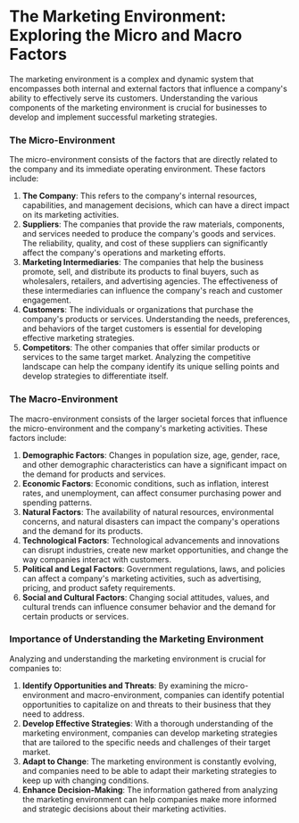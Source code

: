 # The Marketing Environment: Exploring the Micro and Macro Factors

The marketing environment is a complex and dynamic system that encompasses both internal and external factors that influence a company's ability to effectively serve its customers. Understanding the various components of the marketing environment is crucial for businesses to develop and implement successful marketing strategies.

### The Micro-Environment

The micro-environment consists of the factors that are directly related to the company and its immediate operating environment. These factors include:

1. **The Company**: This refers to the company's internal resources, capabilities, and management decisions, which can have a direct impact on its marketing activities.
2. **Suppliers**: The companies that provide the raw materials, components, and services needed to produce the company's goods and services. The reliability, quality, and cost of these suppliers can significantly affect the company's operations and marketing efforts.
3. **Marketing Intermediaries**: The companies that help the business promote, sell, and distribute its products to final buyers, such as wholesalers, retailers, and advertising agencies. The effectiveness of these intermediaries can influence the company's reach and customer engagement.
4. **Customers**: The individuals or organizations that purchase the company's products or services. Understanding the needs, preferences, and behaviors of the target customers is essential for developing effective marketing strategies.
5. **Competitors**: The other companies that offer similar products or services to the same target market. Analyzing the competitive landscape can help the company identify its unique selling points and develop strategies to differentiate itself.

### The Macro-Environment

The macro-environment consists of the larger societal forces that influence the micro-environment and the company's marketing activities. These factors include:

1. **Demographic Factors**: Changes in population size, age, gender, race, and other demographic characteristics can have a significant impact on the demand for products and services.
2. **Economic Factors**: Economic conditions, such as inflation, interest rates, and unemployment, can affect consumer purchasing power and spending patterns.
3. **Natural Factors**: The availability of natural resources, environmental concerns, and natural disasters can impact the company's operations and the demand for its products.
4. **Technological Factors**: Technological advancements and innovations can disrupt industries, create new market opportunities, and change the way companies interact with customers.
5. **Political and Legal Factors**: Government regulations, laws, and policies can affect a company's marketing activities, such as advertising, pricing, and product safety requirements.
6. **Social and Cultural Factors**: Changing social attitudes, values, and cultural trends can influence consumer behavior and the demand for certain products or services.

### Importance of Understanding the Marketing Environment

Analyzing and understanding the marketing environment is crucial for companies to:

1. **Identify Opportunities and Threats**: By examining the micro-environment and macro-environment, companies can identify potential opportunities to capitalize on and threats to their business that they need to address.
2. **Develop Effective Strategies**: With a thorough understanding of the marketing environment, companies can develop marketing strategies that are tailored to the specific needs and challenges of their target market.
3. **Adapt to Change**: The marketing environment is constantly evolving, and companies need to be able to adapt their marketing strategies to keep up with changing conditions.
4. **Enhance Decision-Making**: The information gathered from analyzing the marketing environment can help companies make more informed and strategic decisions about their marketing activities.


